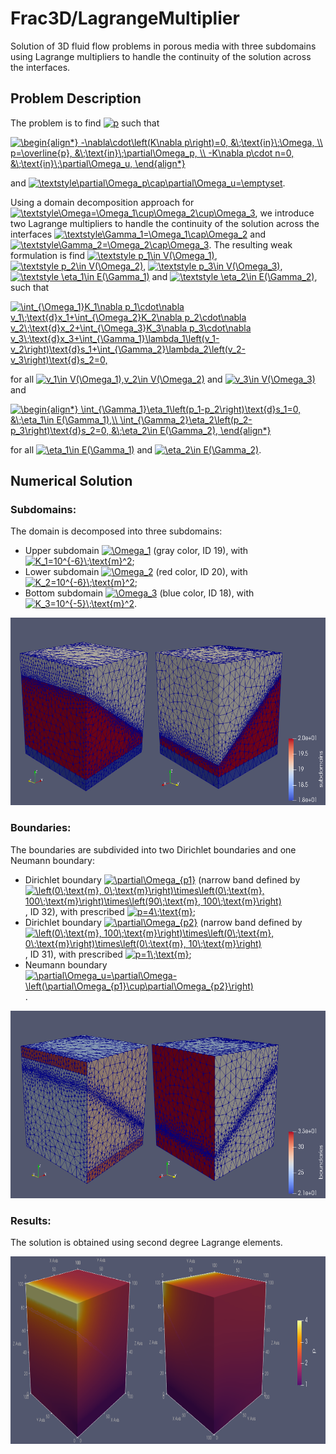 # Frac3D/LagrangeMultiplier

Solution of 3D fluid flow problems in porous media with three subdomains using Lagrange multipliers to handle the continuity of the solution across the interfaces.

## Problem Description

The problem is to find <a href="https://www.codecogs.com/eqnedit.php?latex=p" target="_blank"><img src="https://latex.codecogs.com/gif.latex?p" title="p" /></a> such that

<a href="https://www.codecogs.com/eqnedit.php?latex=\begin{align*}&space;-\nabla\cdot\left(K\nabla&space;p\right)=0,&space;&\;\text{in}\;\Omega,&space;\\&space;p=\overline{p},&space;&\;\text{in}\;\partial\Omega_p,&space;\\&space;-K\nabla&space;p\cdot&space;n=0,&space;&\;\text{in}\;\partial\Omega_u,&space;\end{align*}" target="_blank"><img src="https://latex.codecogs.com/gif.latex?\begin{align*}&space;-\nabla\cdot\left(K\nabla&space;p\right)=0,&space;&\;\text{in}\;\Omega,&space;\\&space;p=\overline{p},&space;&\;\text{in}\;\partial\Omega_p,&space;\\&space;-K\nabla&space;p\cdot&space;n=0,&space;&\;\text{in}\;\partial\Omega_u,&space;\end{align*}" title="\begin{align*} -\nabla\cdot\left(K\nabla p\right)=0, &\;\text{in}\;\Omega, \\ p=\overline{p}, &\;\text{in}\;\partial\Omega_p, \\ -K\nabla p\cdot n=0, &\;\text{in}\;\partial\Omega_u, \end{align*}" /></a>

and <a href="https://www.codecogs.com/eqnedit.php?latex=\inline&space;\textstyle\partial\Omega_p\cap\partial\Omega_u=\emptyset" target="_blank"><img src="https://latex.codecogs.com/gif.latex?\inline&space;\textstyle\partial\Omega_p\cap\partial\Omega_u=\emptyset" title="\textstyle\partial\Omega_p\cap\partial\Omega_u=\emptyset" /></a>.

Using a domain decomposition approach for <a href="https://www.codecogs.com/eqnedit.php?latex=\textstyle\Omega=\Omega_1\cup\Omega_2\cup\Omega_3" target="_blank"><img src="https://latex.codecogs.com/gif.latex?\textstyle\Omega=\Omega_1\cup\Omega_2\cup\Omega_3" title="\textstyle\Omega=\Omega_1\cup\Omega_2\cup\Omega_3" /></a>, we introduce two Lagrange multipliers to handle the continuity of the solution across the interfaces <a href="https://www.codecogs.com/eqnedit.php?latex=\textstyle\Gamma_1=\Omega_1\cap\Omega_2" target="_blank"><img src="https://latex.codecogs.com/gif.latex?\textstyle\Gamma_1=\Omega_1\cap\Omega_2" title="\textstyle\Gamma_1=\Omega_1\cap\Omega_2" /></a> and <a href="https://www.codecogs.com/eqnedit.php?latex=\textstyle\Gamma_2=\Omega_2\cap\Omega_3" target="_blank"><img src="https://latex.codecogs.com/gif.latex?\textstyle\Gamma_2=\Omega_2\cap\Omega_3" title="\textstyle\Gamma_2=\Omega_2\cap\Omega_3" /></a>. The resulting weak formulation is find <a href="https://www.codecogs.com/eqnedit.php?latex=\textstyle&space;p_1\in&space;V(\Omega_1)" target="_blank"><img src="https://latex.codecogs.com/gif.latex?\textstyle&space;p_1\in&space;V(\Omega_1)" title="\textstyle p_1\in V(\Omega_1)" /></a>, <a href="https://www.codecogs.com/eqnedit.php?latex=\textstyle&space;p_2\in&space;V(\Omega_2)" target="_blank"><img src="https://latex.codecogs.com/gif.latex?\textstyle&space;p_2\in&space;V(\Omega_2)" title="\textstyle p_2\in V(\Omega_2)" /></a>, <a href="https://www.codecogs.com/eqnedit.php?latex=\textstyle&space;p_3\in&space;V(\Omega_3)" target="_blank"><img src="https://latex.codecogs.com/gif.latex?\textstyle&space;p_3\in&space;V(\Omega_3)" title="\textstyle p_3\in V(\Omega_3)" /></a>, <a href="https://www.codecogs.com/eqnedit.php?latex=\textstyle&space;\eta_1\in&space;E(\Gamma_1)" target="_blank"><img src="https://latex.codecogs.com/gif.latex?\textstyle&space;\eta_1\in&space;E(\Gamma_1)" title="\textstyle \eta_1\in E(\Gamma_1)" /></a> and <a href="https://www.codecogs.com/eqnedit.php?latex=\textstyle&space;\eta_2\in&space;E(\Gamma_2)" target="_blank"><img src="https://latex.codecogs.com/gif.latex?\textstyle&space;\eta_2\in&space;E(\Gamma_2)" title="\textstyle \eta_2\in E(\Gamma_2)" /></a>, such that

<a href="https://www.codecogs.com/eqnedit.php?latex=\int_{\Omega_1}K_1\nabla&space;p_1\cdot\nabla&space;v_1\;\text{d}x_1&plus;\int_{\Omega_2}K_2\nabla&space;p_2\cdot\nabla&space;v_2\;\text{d}x_2&plus;\int_{\Omega_3}K_3\nabla&space;p_3\cdot\nabla&space;v_3\;\text{d}x_3&plus;\int_{\Gamma_1}\lambda_1\left(v_1-v_2\right)\text{d}s_1&plus;\int_{\Gamma_2}\lambda_2\left(v_2-v_3\right)\text{d}s_2=0," target="_blank"><img src="https://latex.codecogs.com/gif.latex?\int_{\Omega_1}K_1\nabla&space;p_1\cdot\nabla&space;v_1\;\text{d}x_1&plus;\int_{\Omega_2}K_2\nabla&space;p_2\cdot\nabla&space;v_2\;\text{d}x_2&plus;\int_{\Omega_3}K_3\nabla&space;p_3\cdot\nabla&space;v_3\;\text{d}x_3&plus;\int_{\Gamma_1}\lambda_1\left(v_1-v_2\right)\text{d}s_1&plus;\int_{\Gamma_2}\lambda_2\left(v_2-v_3\right)\text{d}s_2=0," title="\int_{\Omega_1}K_1\nabla p_1\cdot\nabla v_1\;\text{d}x_1+\int_{\Omega_2}K_2\nabla p_2\cdot\nabla v_2\;\text{d}x_2+\int_{\Omega_3}K_3\nabla p_3\cdot\nabla v_3\;\text{d}x_3+\int_{\Gamma_1}\lambda_1\left(v_1-v_2\right)\text{d}s_1+\int_{\Gamma_2}\lambda_2\left(v_2-v_3\right)\text{d}s_2=0," /></a>

for all <a href="https://www.codecogs.com/eqnedit.php?latex=\inline&space;v_1\in&space;V(\Omega_1),v_2\in&space;V(\Omega_2)" target="_blank"><img src="https://latex.codecogs.com/gif.latex?\inline&space;v_1\in&space;V(\Omega_1),v_2\in&space;V(\Omega_2)" title="v_1\in V(\Omega_1),v_2\in V(\Omega_2)" /></a> and <a href="https://www.codecogs.com/eqnedit.php?latex=\inline&space;v_3\in&space;V(\Omega_3)" target="_blank"><img src="https://latex.codecogs.com/gif.latex?\inline&space;v_3\in&space;V(\Omega_3)" title="v_3\in V(\Omega_3)" /></a> and

<a href="https://www.codecogs.com/eqnedit.php?latex=\begin{align*}&space;\int_{\Gamma_1}\eta_1\left(p_1-p_2\right)\text{d}s_1=0,&space;&\;\eta_1\in&space;E(\Gamma_1),\\&space;\int_{\Gamma_2}\eta_2\left(p_2-p_3\right)\text{d}s_2=0,&space;&\;\eta_2\in&space;E(\Gamma_2),&space;\end{align*}" target="_blank"><img src="https://latex.codecogs.com/gif.latex?\begin{align*}&space;\int_{\Gamma_1}\eta_1\left(p_1-p_2\right)\text{d}s_1=0,&space;&\;\eta_1\in&space;E(\Gamma_1),\\&space;\int_{\Gamma_2}\eta_2\left(p_2-p_3\right)\text{d}s_2=0,&space;&\;\eta_2\in&space;E(\Gamma_2),&space;\end{align*}" title="\begin{align*} \int_{\Gamma_1}\eta_1\left(p_1-p_2\right)\text{d}s_1=0, &\;\eta_1\in E(\Gamma_1),\\ \int_{\Gamma_2}\eta_2\left(p_2-p_3\right)\text{d}s_2=0, &\;\eta_2\in E(\Gamma_2), \end{align*}" /></a>

for all <a href="https://www.codecogs.com/eqnedit.php?latex=\inline&space;\eta_1\in&space;E(\Gamma_1)" target="_blank"><img src="https://latex.codecogs.com/gif.latex?\inline&space;\eta_1\in&space;E(\Gamma_1)" title="\eta_1\in E(\Gamma_1)" /></a> and <a href="https://www.codecogs.com/eqnedit.php?latex=\inline&space;\eta_2\in&space;E(\Gamma_2)" target="_blank"><img src="https://latex.codecogs.com/gif.latex?\inline&space;\eta_2\in&space;E(\Gamma_2)" title="\eta_2\in E(\Gamma_2)" /></a>.

## Numerical Solution

### Subdomains:

The domain is decomposed into three subdomains:
- Upper subdomain <a href="https://www.codecogs.com/eqnedit.php?latex=\inline&space;\Omega_1" target="_blank"><img src="https://latex.codecogs.com/gif.latex?\inline&space;\Omega_1" title="\Omega_1" /></a> (gray color, ID 19), with <a href="https://www.codecogs.com/eqnedit.php?latex=\inline&space;K_1=10^{-6}\;\text{m}^2" target="_blank"><img src="https://latex.codecogs.com/gif.latex?\inline&space;K_1=10^{-6}\;\text{m}^2" title="K_1=10^{-6}\;\text{m}^2" /></a>;
- Lower subdomain <a href="https://www.codecogs.com/eqnedit.php?latex=\inline&space;\Omega_2" target="_blank"><img src="https://latex.codecogs.com/gif.latex?\inline&space;\Omega_2" title="\Omega_2" /></a> (red color, ID 20), with <a href="https://www.codecogs.com/eqnedit.php?latex=\inline&space;K_2=10^{-6}\;\text{m}^2" target="_blank"><img src="https://latex.codecogs.com/gif.latex?\inline&space;K_2=10^{-6}\;\text{m}^2" title="K_2=10^{-6}\;\text{m}^2" /></a>;
- Bottom subdomain <a href="https://www.codecogs.com/eqnedit.php?latex=\inline&space;\Omega_3" target="_blank"><img src="https://latex.codecogs.com/gif.latex?\inline&space;\Omega_3" title="\Omega_3" /></a> (blue color, ID 18), with <a href="https://www.codecogs.com/eqnedit.php?latex=\inline&space;K_3=10^{-5}\;\text{m}^2" target="_blank"><img src="https://latex.codecogs.com/gif.latex?\inline&space;K_3=10^{-5}\;\text{m}^2" title="K_3=10^{-5}\;\text{m}^2" /></a>.

<p float="left">
	<img src="figs/Subdomains.png" alt="subdomains" height=300/>
</p>

### Boundaries:

The boundaries are subdivided into two Dirichlet boundaries and one Neumann boundary:
- Dirichlet boundary <a href="https://www.codecogs.com/eqnedit.php?latex=\inline&space;\partial\Omega_{p1}" target="_blank"><img src="https://latex.codecogs.com/gif.latex?\inline&space;\partial\Omega_{p1}" title="\partial\Omega_{p1}" /></a> (narrow band defined by <a href="https://www.codecogs.com/eqnedit.php?latex=\inline&space;\left(0\;\text{m},&space;0\;\text{m}\right)\times\left(0\;\text{m},&space;100\;\text{m}\right)\times\left(90\;\text{m},&space;100\;\text{m}\right)" target="_blank"><img src="https://latex.codecogs.com/gif.latex?\inline&space;\left(0\;\text{m},&space;0\;\text{m}\right)\times\left(0\;\text{m},&space;100\;\text{m}\right)\times\left(90\;\text{m},&space;100\;\text{m}\right)" title="\left(0\;\text{m}, 0\;\text{m}\right)\times\left(0\;\text{m}, 100\;\text{m}\right)\times\left(90\;\text{m}, 100\;\text{m}\right)" /></a>, ID 32), with prescribed <a href="https://www.codecogs.com/eqnedit.php?latex=\inline&space;p=4\;\text{m}" target="_blank"><img src="https://latex.codecogs.com/gif.latex?\inline&space;p=4\;\text{m}" title="p=4\;\text{m}" /></a>;
- Dirichlet boundary <a href="https://www.codecogs.com/eqnedit.php?latex=\inline&space;\partial\Omega_{p2}" target="_blank"><img src="https://latex.codecogs.com/gif.latex?\inline&space;\partial\Omega_{p2}" title="\partial\Omega_{p2}" /></a> (narrow band defined by <a href="https://www.codecogs.com/eqnedit.php?latex=\inline&space;\left(0\;\text{m},&space;100\;\text{m}\right)\times\left(0\;\text{m},&space;0\;\text{m}\right)\times\left(0\;\text{m},&space;10\;\text{m}\right)" target="_blank"><img src="https://latex.codecogs.com/gif.latex?\inline&space;\left(0\;\text{m},&space;100\;\text{m}\right)\times\left(0\;\text{m},&space;0\;\text{m}\right)\times\left(0\;\text{m},&space;10\;\text{m}\right)" title="\left(0\;\text{m}, 100\;\text{m}\right)\times\left(0\;\text{m}, 0\;\text{m}\right)\times\left(0\;\text{m}, 10\;\text{m}\right)" /></a>, ID 31), with prescribed <a href="https://www.codecogs.com/eqnedit.php?latex=\inline&space;p=1\;\text{m}" target="_blank"><img src="https://latex.codecogs.com/gif.latex?\inline&space;p=1\;\text{m}" title="p=1\;\text{m}" /></a>;
- Neumann boundary <a href="https://www.codecogs.com/eqnedit.php?latex=\inline&space;\partial\Omega_u=\partial\Omega-\left(\partial\Omega_{p1}\cup\partial\Omega_{p2}\right)" target="_blank"><img src="https://latex.codecogs.com/gif.latex?\inline&space;\partial\Omega_u=\partial\Omega-\left(\partial\Omega_{p1}\cup\partial\Omega_{p2}\right)" title="\partial\Omega_u=\partial\Omega-\left(\partial\Omega_{p1}\cup\partial\Omega_{p2}\right)" /></a>.

<p float="left">
	<img src="figs/Boundaries.png" alt="boundaries" height=300/>
</p>

### Results:

The solution is obtained using second degree Lagrange elements.

<p float="left">
	<img src="figs/Solution.png" alt="solution" height=300/>
</p>